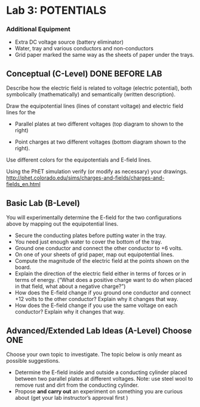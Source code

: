 # Lab 3: POTENTIALS

### Additional Equipment

-   Extra DC voltage source (battery eliminator)
-   Water, tray and various conductors and non-conductors
-   Grid paper marked the same way as the sheets of paper under the trays.

## Conceptual (C-Level) DONE BEFORE LAB

Describe how the electric field is related to voltage (electric
potential), both symbolically (mathematically) and semantically (written
description).

Draw the equipotential lines (lines of constant voltage) and electric
field lines for the

-   Parallel plates at two different voltages (top diagram to shown to
    the right)

-   Point charges at two different voltages (bottom diagram shown to the
    right).

Use different colors for the equipotentials and E-field lines.

Using the PhET simulation verify (or modify as necessary) your drawings.
<http://phet.colorado.edu/sims/charges-and-fields/charges-and-fields_en.html>

## Basic Lab (B-Level)

You will experimentally determine the E-field for the two
configurations above by mapping out the equipotential lines.

- Secure the conducting plates before
  putting water in the tray.
- You need just enough water to cover the bottom of the tray.
- Ground one conductor and connect the other conductor to +6 volts.
- On one of your sheets of grid paper, map out equipotential lines.
- Compute the magnitude of the electric field at the points shown on the
  board.
- Explain the direction of the electric field either in terms of
  forces or in terms of energy. (“What does a positive charge want to
  do when placed in that field, what about a negative charge?”)
- How does the E-field change if you ground one conductor and
  connect +12 volts to the other conductor? Explain why it changes that way.
- How does the E-field change if you use the same voltage on each
  conductor? Explain why it changes that way.

## Advanced/Extended Lab Ideas (A-Level) Choose ONE

Choose your own topic to investigate. The topic below is only meant as
possible suggestions.

- Determine the E-field inside and outside a conducting cylinder placed
  between two parallel plates at different
  voltages. Note: use steel wool to remove rust and dirt from the
  conducting cylinder.
- Propose **and carry out** an experiment on something you are curious
  about (get your lab instructor’s approval first )
